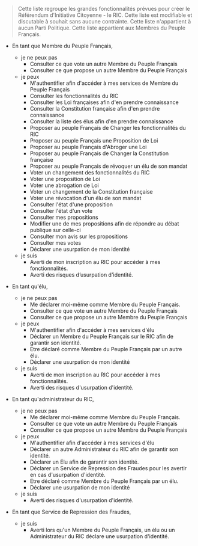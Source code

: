 >Cette liste regroupe les grandes fonctionnalités prévues pour créer le Référendum d'Initiative Citoyenne - le RIC.
>Cette liste est modifiable et discutable à souhait sans aucune contrainte.
>Cette liste n'appartient à aucun Parti Politique.
>Cette liste appartient aux Membres du Peuple Français.


- En tant que Membre du Peuple Français,
    - je ne peux pas
        - Consulter ce que vote un autre Membre du Peuple Français
        - Consulter ce que propose un autre Membre du Peuple Français
    - je peux
        - M'authentifier afin d'accéder à mes services de Membre du Peuple Français
        - Consulter les fonctionnalités du RIC
        - Consulter les Loi françaises afin d'en prendre connaissance
        - Consulter la Constitution française afin d'en prendre connaissance
        - Consulter la liste des élus afin d'en prendre connaissance
        - Proposer au peuple Français de Changer les fonctionnalités du RIC
        - Proposer au peuple Français une Proposition de Loi
        - Proposer au peuple Français d'Abroger une Loi
        - Proposer au peuple Français de Changer la Constitution française
        - Proposer au peuple Français de révoquer un élu de son mandat
        - Voter un changement des fonctionnalités du RIC
        - Voter une proposition de Loi
        - Voter une abrogation de Loi
        - Voter un changement de la Constitution française
        - Voter une révocation d'un élu de son mandat
        - Consulter l'état d'une proposition
        - Consulter l'état d'un vote
        - Consulter mes propositions
        - Modifier une de mes propositions afin de répondre au débat publique sur celle-ci
        - Consulter mon avis sur les propositions
        - Consulter mes votes
        - Déclarer une usurpation de mon identité
    - je suis 
        - Averti de mon inscription au RIC pour accéder à mes fonctionnalités.
        - Averti des risques d’usurpation d'identité.
    
- En tant qu'élu,
    - je ne peux pas
        - Me déclarer moi-même comme Membre du Peuple Français.
        - Consulter ce que vote un autre Membre du Peuple Français
        - Consulter ce que propose un autre Membre du Peuple Français
    - je peux
        - M'authentifier afin d'accéder à mes services d'élu
        - Déclarer un Membre du Peuple Français sur le RIC afin de garantir son identité.
        - Etre déclaré comme Membre du Peuple Français par un autre élu.
        - Déclarer une usurpation de mon identité
    - je suis
        - Averti de mon inscription au RIC pour accéder à mes fonctionnalités.
        - Averti des risques d'usurpation d'identité.
    
- En tant qu'administrateur du RIC,
    - je ne peux pas
        - Me déclarer moi-même comme Membre du Peuple Français.
        - Consulter ce que vote un autre Membre du Peuple Français
        - Consulter ce que propose un autre Membre du Peuple Français
    - je peux
        - M'authentifier afin d'accéder à mes services d'élu
        - Déclarer un autre Administrateur du RIC afin de garantir son identité.
        - Déclarer un Elu afin de garantir son identité.
        - Déclarer un Service de Repression des Fraudes pour les avertir en cas d'usurpation d'identité.
        - Etre déclaré comme Membre du Peuple Français par un élu.
        - Déclarer une usurpation de mon identité
    - je suis
        - Averti des risques d'usurpation d'identité.

- En tant que Service de Repression des Fraudes,
    - je suis
        - Averti lors qu'un Membre du Peuple Français, un élu ou un Administrateur du RIC déclare une usurpation d'identité.